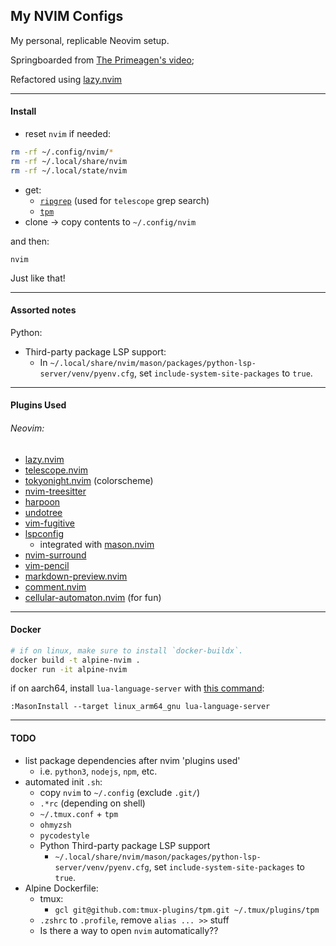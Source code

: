 ## My NVIM Configs

My personal, replicable Neovim setup. 

Springboarded from [The Primeagen's video](https://www.youtube.com/watch?v=w7i4amO_zaE&t=61s);

Refactored using [lazy.nvim](https://github.com/folke/lazy.nvim)

---

#### Install
- reset `nvim` if needed: 
```bash
rm -rf ~/.config/nvim/*
rm -rf ~/.local/share/nvim
rm -rf ~/.local/state/nvim
```
- get:
    - [`ripgrep`](https://github.com/BurntSushi/ripgrep) (used for `telescope` grep search)
    - [`tpm`](https://github.com/tmux-plugins/tpm)
- clone -> copy contents to `~/.config/nvim`

and then:
```
nvim
```
Just like that!


--- 

#### Assorted notes
Python:
- Third-party package LSP support:
    - In `~/.local/share/nvim/mason/packages/python-lsp-server/venv/pyenv.cfg`, set `include-system-site-packages` to `true`.

---

#### Plugins Used
###### Neovim:
- [lazy.nvim](https://github.com/folke/lazy.nvim)
- [telescope.nvim](https://github.com/nvim-telescope/telescope.nvim)
- [tokyonight.nvim](https://github.com/folke/tokyonight.nvim) (colorscheme)
- [nvim-treesitter](https://github.com/nvim-treesitter/nvim-treesitter)
- [harpoon](https://github.com/theprimeagen/harpoon)
- [undotree](https://github.com/mbbill/undotree)
- [vim-fugitive](https://github.com/tpope/vim-fugitive)
- [lspconfig](https://github.com/neovim/nvim-lspconfig) 
    - integrated with [mason.nvim](https://github.com/williamboman/mason.nvim)
- [nvim-surround](https://github.com/kylechui/nvim-surround)
- [vim-pencil](https://github.com/preservim/vim-pencil)
- [markdown-preview.nvim](https://github.com/iamcco/markdown-preview.nvim)
- [comment.nvim](https://github.com/numToStr/Comment.nvim)
- [cellular-automaton.nvim](https://github.com/Eandrju/cellular-automaton.nvim) (for fun)

---

#### Docker
```bash
# if on linux, make sure to install `docker-buildx`.
docker build -t alpine-nvim .
docker run -it alpine-nvim
```

if on aarch64, install `lua-language-server` with [this command](https://github.com/williamboman/mason.nvim/discussions/1406):
```
:MasonInstall --target linux_arm64_gnu lua-language-server
```

---

#### TODO
- list package dependencies after nvim 'plugins used'
    - i.e. `python3`, `nodejs`, `npm`, etc.
- automated init `.sh`:
    - copy `nvim` to `~/.config` (exclude `.git/`)
    - `.*rc` (depending on shell)
    - `~/.tmux.conf` + `tpm`
    - `ohmyzsh`
    - `pycodestyle`
    - Python Third-party package LSP support
        - `~/.local/share/nvim/mason/packages/python-lsp-server/venv/pyenv.cfg`, set `include-system-site-packages` to `true`.
- Alpine Dockerfile:
    - tmux:
        - `gcl git@github.com:tmux-plugins/tpm.git ~/.tmux/plugins/tpm`
    - `.zshrc` to `.profile`, remove `alias ... >>` stuff
    - Is there a way to open `nvim` automatically??

